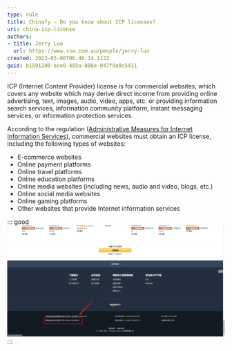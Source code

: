 ```yaml
---
type: rule
title: Chinafy - Do you know about ICP licenses?
uri: china-icp-license
authors: 
- title: Jerry Luo
  url: https://www.ssw.com.au/people/jerry-luo
created: 2023-05-06T06:46:14.112Z
guid: b15912d0-ece0-485a-886e-047f9a0c5411
---
```

ICP (Internet Content Provider) license is for commercial websites, which covers any website which may derive direct income from providing online advertising, text, images, audio, video, apps, etc. or providing information search services, information community platform, instant messaging services, or information protection services. 

According to the regulation ([Administrative Measures for Internet Information Services](https://www.21cloudbox.com/china-measures-for-the-administration-of-internet-information-services.html)), commercial websites must obtain an ICP license, including the following types of websites:
- E-commerce websites
- Online payment platforms
- Online travel platforms
- Online education platforms
- Online media websites (including news, audio and video, blogs, etc.)
- Online social media websites
- Online gaming platforms
- Other websites that provide Internet information services

::: good
![Figure: Amazon China obtained an ICP license](ICPlicenseAmazonChina.png)
:::
